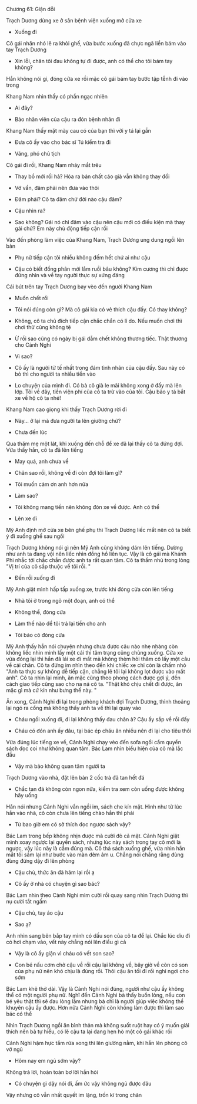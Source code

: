 




Chương 61: Giận dỗi

Trạch Dương dừng xe ở sân bệnh viện xuống mở cửa xe

- Xuống đi

Cô gái nhăn nhó lê ra khỏi ghế, vừa bước xuống đã chực ngã liền bám vào tay Trạch Dương

- Xin lỗi, chân tôi đau không tự đi được, anh có thể cho tôi bám tay không?

Hắn không nói gì, đóng cửa xe rồi mặc cô gái bám tay bước tập tễnh đi vào trong

Khang Nam nhìn thấy có phần ngạc nhiên

- Ai đây?

- Bảo nhân viên của cậu ra đón bệnh nhân đi

Khang Nam thấy mặt mày cau có của bạn thì vời y tá lại gần

- Đưa cô ấy vào cho bác sĩ Tú kiểm tra đi

- Vâng, phó chủ tịch

Cô gái đi rồi, Khang Nam nháy mắt trêu

- Thay bồ mới rồi hả? Hóa ra bản chất cáo già vẫn không thay đổi

- Vớ vẩn, đâm phải nên đưa vào thôi

- Đâm phải? Cô ta đâm chứ đời nào cậu đâm?

- Cậu nhìn ra?

- Sao không? Gái nó chỉ đâm vào cậu nên cậu mới có điều kiện mà thay gái chứ? Em này chủ động tiếp cận rồi

Vào đến phòng làm việc của Khang Nam, Trạch Dương ung dung ngồi lên bàn

- Phụ nữ tiếp cận tôi nhiều không đếm hết chứ ai như cậu

- Cậu có biết đống phân mới lắm ruồi bâu không? Kim cương thì chỉ được đứng nhìn và về tay người thực sự xứng đáng

Cái bút trên tay Trạch Dương bay vèo đến người Khang Nam

- Muốn chết rồi

- Tôi nói đúng còn gì? Mà cô gái kia có vẻ thích cậu đấy. Có thay không?

- Không, cô ta chủ đích tiếp cận chắc chắn có lí do. Nếu muốn chơi thì chơi thử cũng không tệ

- Ừ rồi sao cũng có ngày bị gái dẫm chết không thương tiếc. Thật thương cho Cảnh Nghi

- Vì sao?

- Cô ấy là người tử tế nhất trong đám tình nhân của cậu đấy. Sau này có bỏ thì cho người ta nhiều tiền vào

- Lo chuyện của mình đi. Có bà cô già le mãi không xong ở đấy mà lên lớp. Tôi về đây, tiền viện phí của cô ta trừ vào của tôi. Cậu bảo y tá bắt xe về hộ cô ta nhé!

Khang Nam cao giọng khi thấy Trạch Dương rời đi

- Này... ở lại mà đưa người ta lên giường chứ?

- Chưa đến lúc

Qua thăm mẹ một lát, khi xuống đến chỗ để xe đã lại thấy cô ta đứng đợi. Vừa thấy hắn, cô ta đã lên tiếng

- May quá, anh chưa về

- Chân sao rồi, không về đi còn đợi tôi làm gì?

- Tôi muốn cảm ơn anh hơn nữa

- Làm sao?

- Tôi không mang tiền nên không đón xe về được. Anh có thể

- Lên xe đi

Mỹ Anh định mở cửa xe bên ghế phụ thì Trạch Dương liếc mắt nên cô ta biết ý đi xuống ghế sau ngồi

Trạch Dương không nói gì nên Mỹ Anh cũng không dám lên tiếng. Dường như anh ta đang vội nên liếc nhìn đồng hồ liên tục. Vậy là cô gái mà Khánh Phi nhắc tới chắc chắn được anh ta rất quan tâm. Cô ta thầm nhủ trong lòng "Vị trí của cô sắp thuộc về tôi rồi. "

- Đến rồi xuống đi

Mỹ Anh giật mình hấp tấp xuống xe, trước khi đóng cửa còn lên tiếng

- Nhà tôi ở trong ngõ một đoạn, anh có thể

- Không thể, đóng cửa

- Làm thế nào để tôi trả lại tiền cho anh

- Tôi bảo cô đóng cửa

Mỹ Anh thấy hắn nói chuyện nhưng chưa được câu nào nhẹ nhàng còn không liếc nhìn mình lấy một cái thì tâm trạng cũng chùng xuống. Cửa xe vừa đóng lại thì hắn đã lái xe đi mất mà không thèm hỏi thăm cô lấy một câu về cái chân. Cô ta đứng im nhìn theo đến khi chiếc xe chỉ còn là chấm nhỏ "Anh ta thực sự không dễ tiếp cận, chẳng lẽ tôi lại không lọt được vào mắt anh". Cô ta nhìn lại mình, ăn mặc cũng theo phong cách được gợi ý, đến cách giao tiếp cũng sao cho na ná cô ta. "Thật khó chịu chết đi được, ăn mặc gì mà cứ kín như bưng thế này. "

Ăn xong, Cảnh Nghi đi lại trong phòng khách đợi Trạch Dương, thỉnh thoảng lại ngó ra cổng mà không thấy anh ta về thì lại quay vào

- Cháu ngồi xuống đi, đi lại không thấy đau chân à? Cậu ấy sắp về rồi đấy

- Cháu có đón anh ấy đâu, tại bác ép cháu ăn nhiều nên đi lại cho tiêu thôi

Vừa đúng lúc tiếng xe về, Cảnh Nghi chạy vèo đến sofa ngồi cầm quyển sách đọc coi như không quan tâm. Bác Lam nhìn biểu hiện của cô mà lắc đầu

- Vậy mà bảo không quan tâm người ta

Trạch Dương vào nhà, đặt lên bàn 2 cốc trà đã tan hết đá

- Chắc tan đá không còn ngon nữa, kiểm tra xem còn uống được không hãy uống

Hắn nói nhưng Cảnh Nghi vẫn ngồi im, sách che kín mặt. Hình như từ lúc hắn vào nhà, cô còn chưa lên tiếng chào hắn thì phải

- Từ bao giờ em có sở thích đọc ngược sách vậy?

Bác Lam trong bếp không nhịn được mà cười đỏ cả mặt. Cảnh Nghi giật mình xoay ngược lại quyển sách, nhưng lúc này sách trong tay cô mới là ngược, vậy lúc nãy là cầm đúng mà. Cô thả sách xuống ghế, vừa nhìn hắn mắt tối sầm lại như bước vào màn đêm âm u. Chẳng nói chẳng rằng đùng đùng đứng dậy đi lên phòng

- Cậu chủ, thức ăn đã hâm lại rồi ạ

- Cô ấy ở nhà có chuyện gì sao bác?

Bác Lam nhìn theo Cảnh Nghi mỉm cười rồi quay sang nhìn Trạch Dương thì nụ cười tắt ngấm

- Cậu chủ, tay áo cậu

- Sao ạ?

Anh nhìn sang bên bắp tay mình có dấu son của cô ta để lại. Chắc lúc dìu đi có hơi chạm vào, vết này chẳng nói lên điều gì cả

- Vậy là cô ấy giận vì cháu có vết son sao?

- Con bé nấu cơm chờ cậu về rồi cậu lại không về, bây giờ về còn có son của phụ nữ nên khó chịu là đúng rồi. Thôi cậu ăn tối đi rồi nghỉ ngơi cho sớm

Bác Lam khẽ thở dài. Vậy là Cảnh Nghi nói đúng, người như cậu ấy không thể có một người phụ nữ. Nghĩ đến Cảnh Nghi bà thấy buồn lòng, nếu con bé yêu thật thì sẽ đau lòng lắm nhưng bà chỉ là người giúp việc không thể khuyên cậu ấy được. Hơn nữa Cảnh Nghi còn không làm được thì làm sao bác có thể

Nhìn Trạch Dương ngồi ăn bình thản mà không suốt ruột hay có ý muốn giải thích nên bà tự hiểu, có lẽ cậu ta lại đang hẹn hò một cô gái khác rồi

Cảnh Nghi hậm hực tắm rửa xong thì lên giường nằm, khi hắn lên phòng cô vờ ngủ

- Hôm nay em ngủ sớm vậy?

Không trả lời, hoàn toàn bơ lời hắn hỏi

- Có chuyện gì dậy nói đi, ấm ức vậy không ngủ được đâu

Vậy nhưng cô vẫn nhất quyết im lặng, trốn kĩ trong chăn




